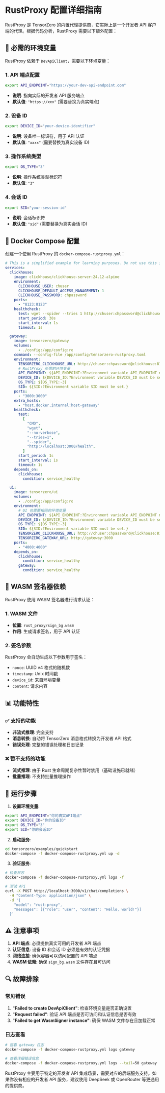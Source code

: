 # RustProxy 配置详细指南

RustProxy 是 TensorZero 的内置代理提供商，它实际上是一个开发者 API 客户端的代理。根据代码分析，RustProxy 需要以下额外配置：

## 🔧 必需的环境变量

RustProxy 依赖于 `DevApiClient`，需要以下环境变量：

### 1. API 端点配置
```bash
export API_ENDPOINT="https://your-dev-api-endpoint.com"
```
- **说明**: 指向实际的开发者 API 服务端点
- **默认值**: `"https://xxx"` (需要替换为真实端点)

### 2. 设备 ID
```bash
export DEVICE_ID="your-device-identifier"
```
- **说明**: 设备唯一标识符，用于 API 认证
- **默认值**: `"xxxx"` (需要替换为真实设备 ID)

### 3. 操作系统类型
```bash
export OS_TYPE="3"
```
- **说明**: 操作系统类型标识符
- **默认值**: `"3"`

### 4. 会话 ID
```bash
export SID="your-session-id"
```
- **说明**: 会话标识符
- **默认值**: `"sid"` (需要替换为真实会话 ID)

## 📝 Docker Compose 配置

创建一个使用 RustProxy 的 `docker-compose-rustproxy.yml`：

```yaml
# This is a simplified example for learning purposes. Do not use this in production.
services:
  clickhouse:
    image: clickhouse/clickhouse-server:24.12-alpine
    environment:
      CLICKHOUSE_USER: chuser
      CLICKHOUSE_DEFAULT_ACCESS_MANAGEMENT: 1
      CLICKHOUSE_PASSWORD: chpassword
    ports:
      - "8123:8123"
    healthcheck:
      test: wget --spider --tries 1 http://chuser:chpassword@clickhouse:8123/ping
      start_period: 30s
      start_interval: 1s
      timeout: 1s

  gateway:
    image: tensorzero/gateway
    volumes:
      - ./config:/app/config:ro
    command: --config-file /app/config/tensorzero-rustproxy.toml
    environment:
      TENSORZERO_CLICKHOUSE_URL: http://chuser:chpassword@clickhouse:8123/tensorzero
      # RustProxy 所需的环境变量
      API_ENDPOINT: ${API_ENDPOINT:?Environment variable API_ENDPOINT must be set.}
      DEVICE_ID: ${DEVICE_ID:?Environment variable DEVICE_ID must be set.}
      OS_TYPE: ${OS_TYPE:-3}
      SID: ${SID:?Environment variable SID must be set.}
    ports:
      - "3000:3000"
    extra_hosts:
      - "host.docker.internal:host-gateway"
    healthcheck:
      test:
        [
          "CMD",
          "wget",
          "--no-verbose",
          "--tries=1",
          "--spider",
          "http://localhost:3000/health",
        ]
      start_period: 1s
      start_interval: 1s
      timeout: 1s
    depends_on:
      clickhouse:
        condition: service_healthy

  ui:
    image: tensorzero/ui
    volumes:
      - ./config:/app/config:ro
    environment:
      # UI 也需要相同的环境变量
      API_ENDPOINT: ${API_ENDPOINT:?Environment variable API_ENDPOINT must be set.}
      DEVICE_ID: ${DEVICE_ID:?Environment variable DEVICE_ID must be set.}
      OS_TYPE: ${OS_TYPE:-3}
      SID: ${SID:?Environment variable SID must be set.}
      TENSORZERO_CLICKHOUSE_URL: http://chuser:chpassword@clickhouse:8123/tensorzero
      TENSORZERO_GATEWAY_URL: http://gateway:3000
    ports:
      - "4000:4000"
    depends_on:
      clickhouse:
        condition: service_healthy
      gateway:
        condition: service_healthy
```

## 🔐 WASM 签名器依赖

RustProxy 使用 WASM 签名器进行请求认证：

### 1. WASM 文件
- **位置**: `rust_proxy/sign_bg.wasm`
- **作用**: 生成请求签名，用于 API 认证

### 2. 签名参数
RustProxy 会自动生成以下参数用于签名：
- `nonce`: UUID v4 格式的随机数
- `timestamp`: Unix 时间戳
- `device_id`: 来自环境变量
- `content`: 请求内容

## 📊 功能特性

### ✅ 支持的功能
- **非流式推理**: 完全支持
- **消息转换**: 自动将 TensorZero 消息格式转换为开发者 API 格式
- **错误处理**: 完整的错误处理和日志记录

### ❌ 暂不支持的功能
- **流式推理**: 由于 Rust 生命周期复杂性暂时禁用（基础设施已就绪）
- **批量推理**: 不支持批量推理操作

## 🚀 运行步骤

1. **设置环境变量**:
```bash
export API_ENDPOINT="你的真实API端点"
export DEVICE_ID="你的设备ID"
export OS_TYPE="3"
export SID="你的会话ID"
```

2. **启动服务**:
```bash
cd tensorzero/examples/quickstart
docker-compose -f docker-compose-rustproxy.yml up -d
```

3. **验证服务**:
```bash
# 检查日志
docker-compose -f docker-compose-rustproxy.yml logs -f

# 测试 API
curl -X POST http://localhost:3000/v1/chat/completions \
  -H "Content-Type: application/json" \
  -d '{
    "model": "rust-proxy",
    "messages": [{"role": "user", "content": "Hello, world!"}]
  }'
```

## ⚠️ 注意事项

1. **API 端点**: 必须提供真实可用的开发者 API 端点
2. **认证信息**: 设备 ID 和会话 ID 必须是有效的认证凭据
3. **网络连接**: 确保容器可以访问配置的 API 端点
4. **WASM 依赖**: 确保 `sign_bg.wasm` 文件存在且可访问

## 🔍 故障排除

### 常见错误
1. **"Failed to create DevApiClient"**: 检查环境变量是否正确设置
2. **"Request failed"**: 验证 API 端点是否可访问和认证信息是否有效
3. **"Failed to get WasmSigner instance"**: 确保 WASM 文件存在且加载正常

### 日志查看
```bash
# 查看 gateway 日志
docker-compose -f docker-compose-rustproxy.yml logs gateway

# 查看详细错误信息
docker-compose -f docker-compose-rustproxy.yml logs --tail=50 gateway
```

RustProxy 主要用于特定的开发者 API 集成场景，需要对应的后端服务支持。如果你没有相应的开发者 API 服务，建议使用 DeepSeek 或 OpenRouter 等更通用的提供商。 